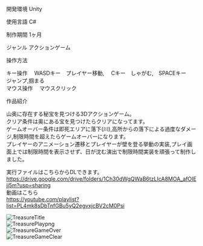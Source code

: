 開発環境 Unity    
                                          
使用言語 C#  
                                          
制作期間 1ヶ月  
                                      
ジャンル アクションゲーム  
                                     
操作方法   
  
キー操作　  WASDキー　プレイヤー移動, 　Cキー　しゃがむ,　SPACEキー　ジャンプ,掴まる  
マウス操作　 マウスクリック  
  
作品紹介  

山奥に存在する秘宝を見つける3Dアクションゲーム。  
クリア条件は奥にある宝を見つけたらクリアになってます。  
ゲームオーバー条件は即死エリアに落下(川),高所からの落下による過度なダメージ,制限時間を超えたらゲームオーバーになります。  
プレイヤーのアニメーション遷移とプレイヤーが壁を登る挙動の実装,プレイ画面上では制限時間を表示させず、日が沈む演出で制限時間実装を頑張って制作しました。  

実行ファイルはこちらからDLできます。  
https://drive.google.com/drive/folders/1Ch30dWgQWaB6tzLIcA8MOA_afOIEjj5m?usp=sharing  
動画はこちら  
https://youtube.com/playlist?list=PL4mk8sDbTnfGBu5yQ2egvxjcBV2cM0Psi  
  
  ![TreasureTitle](https://user-images.githubusercontent.com/71370181/111797792-ce60df00-890c-11eb-85b2-bf50f2a1a0ef.png)  
  ![TreasurePlaypng](https://user-images.githubusercontent.com/71370181/111797748-c6a13a80-890c-11eb-9e40-0599a1d3ac93.png)  
  ![TreasureGameOver](https://user-images.githubusercontent.com/71370181/111797805-d15bcf80-890c-11eb-8fb6-ee7bf8d19540.png)  
  ![TreasureGameClear](https://user-images.githubusercontent.com/71370181/111797836-d7ea4700-890c-11eb-8594-556863f77c2f.png)
